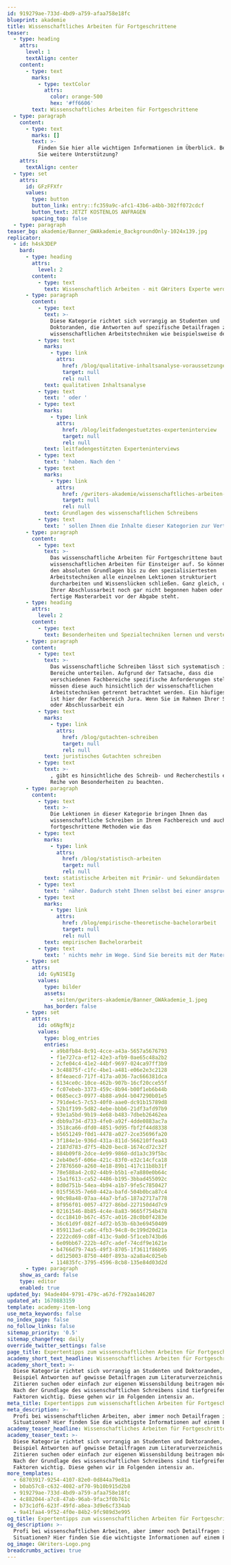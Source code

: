 ```yaml
---
id: 919279ae-733d-4bd9-a759-afaa758e18fc
blueprint: akademie
title: Wissenschaftliches Arbeiten für Fortgeschrittene
teaser:
  - type: heading
    attrs:
      level: 1
      textAlign: center
    content:
      - type: text
        marks:
          - type: textColor
            attrs:
              color: orange-500
              hex: '#ff6606'
        text: Wissenschaftliches Arbeiten für Fortgeschrittene
  - type: paragraph
    content:
      - type: text
        marks: []
        text: >-
          Finden Sie hier alle wichtigen Informationen im Überblick. Benötigen
          Sie weitere Unterstützung?
    attrs:
      textAlign: center
  - type: set
    attrs:
      id: GFzFFXfr
      values:
        type: button
        button_link: entry::fc359a9c-afc1-43b6-a4bb-302ff072cdcf
        button_text: JETZT KOSTENLOS ANFRAGEN
        spacing_top: false
  - type: paragraph
teaser_bg: akademie/Banner_GWAkademie_BackgroundOnly-1024x139.jpg
replicator:
  - id: h4sk3DEP
    bard:
      - type: heading
        attrs:
          level: 2
        content:
          - type: text
            text: Wissenschaftlich Arbeiten - mit GWriters Experte werden!
      - type: paragraph
        content:
          - type: text
            text: >-
              Diese Kategorie richtet sich vorrangig an Studenten und
              Doktoranden, die Antworten auf spezifische Detailfragen zu
              wissenschaftlichen Arbeitstechniken wie beispielsweise der 
          - type: text
            marks:
              - type: link
                attrs:
                  href: /blog/qualitative-inhaltsanalyse-voraussetzungen
                  target: null
                  rel: null
            text: qualitativen Inhaltsanalyse
          - type: text
            text: ' oder '
          - type: text
            marks:
              - type: link
                attrs:
                  href: /blog/leitfadengestuetztes-experteninterview
                  target: null
                  rel: null
            text: leitfadengestützten Experteninterviews
          - type: text
            text: ' haben. Nach den '
          - type: text
            marks:
              - type: link
                attrs:
                  href: /gwriters-akademie/wissenschaftliches-arbeiten-anfeanger
                  target: null
                  rel: null
            text: Grundlagen des wissenschaftlichen Schreibens
          - type: text
            text: ' sollen Ihnen die Inhalte dieser Kategorien zur Vertiefung Ihres eignen Wissens und zur Unterstützung bei Ihrer akademischen Abschlussarbeit dienen.'
      - type: paragraph
        content:
          - type: text
            text: >-
              Das wissenschaftliche Arbeiten für Fortgeschrittene baut auf dem
              wissenschaftlichen Arbeiten für Einsteiger auf. So können Sie von
              den absoluten Grundlagen bis zu den spezialisiertesten
              Arbeitstechniken alle einzelnen Lektionen strukturiert
              durcharbeiten und Wissenslücken schließen. Ganz gleich, ob Sie mit
              Ihrer Abschlussarbeit noch gar nicht begonnen haben oder Ihre
              fertige Masterarbeit vor der Abgabe steht.
      - type: heading
        attrs:
          level: 2
        content:
          - type: text
            text: Besonderheiten und Spezialtechniken lernen und verstehen
      - type: paragraph
        content:
          - type: text
            text: >-
              Das wissenschaftliche Schreiben lässt sich systematisch in
              Bereiche unterteilen. Aufgrund der Tatsache, dass die
              verschiedenen Fachbereiche spezifische Anforderungen stellen,
              müssen diese auch hinsichtlich der wissenschaftlichen
              Arbeitstechniken getrennt betrachtet werden. Ein häufiges Beispiel
              ist hier der Fachbereich Jura. Wenn Sie im Rahmen Ihrer Seminar-
              oder Abschlussarbeit ein 
          - type: text
            marks:
              - type: link
                attrs:
                  href: /blog/gutachten-schreiben
                  target: null
                  rel: null
            text: juristisches Gutachten schreiben
          - type: text
            text: >-
              , gibt es hinsichtliche des Schreib- und Recherchestils eine ganze
              Reihe von Besonderheiten zu beachten.
      - type: paragraph
        content:
          - type: text
            text: >-
              Die Lektionen in dieser Kategorie bringen Ihnen das
              wissenschaftliche Schreiben in Ihrem Fachbereich und auch
              fortgeschrittene Methoden wie das 
          - type: text
            marks:
              - type: link
                attrs:
                  href: /blog/statistisch-arbeiten
                  target: null
                  rel: null
            text: statistische Arbeiten mit Primär- und Sekundärdaten
          - type: text
            text: ' näher. Dadurch steht Ihnen selbst bei einer anspruchsvollen, '
          - type: text
            marks:
              - type: link
                attrs:
                  href: /blog/empirische-theoretische-bachelorarbeit
                  target: null
                  rel: null
            text: empirischen Bachelorarbeit
          - type: text
            text: ' nichts mehr im Wege. Sind Sie bereits mit der Materie vertraut, dann laden wir auch Sie herzlich dazu ein, in unsere Materialien einzusteigen, um Ihr vorhandenes Wissen zu vertiefen oder sogar eventuelle Wissenslücken zu schließen. Schließlich begleitet Sie das wissenschaftliche Arbeiten vom Beginn des Studiums bis hin zur Doktorarbeit und sogar darüber hinaus.'
      - type: set
        attrs:
          id: GyN1SEIg
          values:
            type: bilder
            assets:
              - seiten/gwriters-akademie/Banner_GWAkademie_1.jpeg
            has_border: false
      - type: set
        attrs:
          id: o6NgfNjz
          values:
            type: blog_entries
            entries:
              - a9b8fb84-8c91-4cce-a43a-5657a5676793
              - f1e727ca-ef12-42e3-afb9-0ae65c48a2b2
              - 2cfe04c4-41e2-44bf-9697-024ca97ff3b9
              - 3c48875f-c1fc-4be1-a481-e06e2e3c2128
              - 8f4eaecd-717f-417a-a036-7ac666381dca
              - 6134ce0c-10ce-462b-907b-16cf20cce55f
              - fc07ebeb-3373-459c-8b94-b00f1eb6b44b
              - 0685ecc3-0977-4b88-a9d4-b047290b01e5
              - 791de4c5-7c53-40f0-aae0-dc91b15789d8
              - 52b1f199-5d82-4ebe-bbb6-21df3afd97b9
              - 93e1a5bd-9b19-4e68-b483-7dbeb26462ea
              - dbb9a734-d733-4fe0-a92f-4dde0883ac7a
              - 3518ca66-dfd0-4851-9d95-fbf2f44d8338
              - b5651249-f0d1-4478-a027-2ce35696fa20
              - 3f184e1e-936d-431a-811d-566210ffea43
              - 2187d783-d7f5-4b20-bec8-1674cd72c32f
              - 884b09f8-2dce-4e99-9860-dd1a3c39f5bc
              - 2eb40e5f-606e-421c-83f0-e32c14cfca18
              - 27876560-a260-4e18-89b1-417c11b8b31f
              - 78e588a4-2c02-44b9-b5b1-e7a880e0b64c
              - 15a1f613-ca52-4486-b195-3bbad455092c
              - 8d0d751b-54ea-4b94-a1b7-9fe5c7850427
              - 015f5635-7e60-442a-bafd-504b0bca87c4
              - 90c98a48-07aa-44a7-bfa5-187a2717a778
              - 8f956f01-0057-4727-86bd-227150d4d7c9
              - 02161546-8b85-4c4e-8a83-9665f754b478
              - dcc18410-b67c-457c-a016-28c0b0f4283e
              - 36c61d9f-082f-4d72-b53b-6b3e69450409
              - 859113ad-ca6c-4fb3-94c8-0c199d20d21a
              - 2222cd69-cd8f-413c-9a0d-5f1ceb743bd6
              - 6e09bb67-222b-4d7c-adef-74cdf9e1621e
              - b4766d79-74a5-49f3-8705-1f3611f86b95
              - dd125003-8750-440f-893a-a2a8a4c025eb
              - 114835fc-3795-4596-8cb8-135e84d03d2d
      - type: paragraph
    show_as_card: false
    type: editor
    enabled: true
updated_by: 94ade404-9791-479c-a67d-f792aa146207
updated_at: 1670883159
template: academy-item-long
use_meta_keywords: false
no_index_page: false
no_follow_links: false
sitemap_priority: '0.5'
sitemap_changefreq: daily
override_twitter_settings: false
page_title: Expertentipps zum wissenschaftlichen Arbeiten für Fortgeschrittene
academy_short_text_headline: Wissenschaftliches Arbeiten für Fortgeschrittene
academy_short_text: >-
  Diese Kategorie richtet sich vorrangig an Studenten und Doktoranden, die zum
  Beispiel Antworten auf gewisse Detailfragen zum Literaturverzeichnis oder
  Zitieren suchen oder einfach zur eigenen Wissensbildung beitragen möchten.
  Nach der Grundlage des wissenschaftlichen Schreibens sind tiefgreifendere
  Faktoren wichtig. Diese gehen wir im Folgenden intensiv an.
meta_title: Expertentipps zum wissenschaftlichen Arbeiten für Fortgeschrittene
meta_description: >-
  Profi bei wissenschaftlichen Arbeiten, aber immer noch Detailfragen in manchen
  Situationen? Hier finden Sie die wichtigste Informationen auf einem Blick.
academy_teaser_headline: Wissenschaftliches Arbeiten für Fortgeschrittene
academy_teaser_text: >-
  Diese Kategorie richtet sich vorrangig an Studenten und Doktoranden, die zum
  Beispiel Antworten auf gewisse Detailfragen zum Literaturverzeichnis oder
  Zitieren suchen oder einfach zur eigenen Wissensbildung beitragen möchten.
  Nach der Grundlage des wissenschaftlichen Schreibens sind tiefgreifendere
  Faktoren wichtig. Diese gehen wir im Folgenden intensiv an.
more_templates:
  - 68703917-9254-4107-82e0-0d844a79e81a
  - b0ab57c8-c632-4082-af70-9b10b915d2b8
  - 919279ae-733d-4bd9-a759-afaa758e18fc
  - 4c882044-a7c8-47ab-96ab-9fac3f0b761c
  - b73c1df6-623f-49fd-a8ea-3d9e6cf334ab
  - 9a41faa4-9f52-4f0e-84b2-9fc989d3e995
og_title: Expertentipps zum wissenschaftlichen Arbeiten für Fortgeschrittene
og_description: >-
  Profi bei wissenschaftlichen Arbeiten, aber immer noch Detailfragen in manchen
  Situationen? Hier finden Sie die wichtigste Informationen auf einem Blick.
og_image: GWriters-Logo.png
breadcrumbs_active: true
---
```

